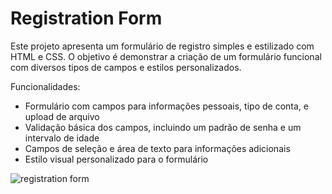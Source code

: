 # Registration Form

Este projeto apresenta um formulário de registro simples e estilizado com HTML e CSS. O objetivo é demonstrar a criação de um formulário funcional com diversos tipos de campos e estilos personalizados.

Funcionalidades:

- Formulário com campos para informações pessoais, tipo de conta, e upload de arquivo
- Validação básica dos campos, incluindo um padrão de senha e um intervalo de idade
- Campos de seleção e área de texto para informações adicionais
- Estilo visual personalizado para o formulário

![registration form](https://github.com/user-attachments/assets/0bb2cee2-d16a-42ba-b0bd-3a334b45eb35)
